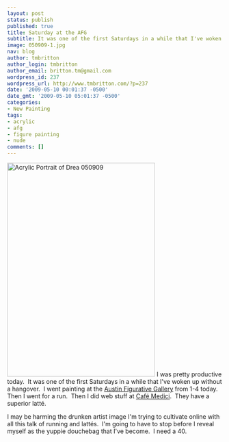 ```yaml
---
layout: post
status: publish
published: true
title: Saturday at the AFG
subtitle: It was one of the first Saturdays in a while that I've woken up without a hangover.
image: 050909-1.jpg
nav: blog
author: tmbritton
author_login: tmbritton
author_email: britton.tm@gmail.com
wordpress_id: 237
wordpress_url: http://www.tmbritton.com/?p=237
date: '2009-05-10 00:01:37 -0500'
date_gmt: '2009-05-10 05:01:37 -0500'
categories:
- New Painting
tags:
- acrylic
- afg
- figure painting
- nude
comments: []
---
```

<p><a class="tt-flickr tt-flickr-Medium" title="Acrylic Portrait of Drea 050909" href="http://www.tmbritton.com/art/photo/3517187894/acrylic-portrait-of-drea-050909.html"><img class="float-right" src="http://farm4.static.flickr.com/3555/3517187894_984dbe46ae.jpg" alt="Acrylic Portrait of Drea 050909" width="346" height="500" /></a> I was pretty productive today.  It was one of the first Saturdays in a while that I've woken up without a hangover.  I went painting at the <a href="http://www.austinfigurative.com">Austin Figurative Gallery</a> from 1-4 today.  Then I went for a run.  Then I did web stuff at <a href="http://caffemedici.com/">Café Medici</a>.  They have a superior latté.</p>
<p>I may be harming the drunken artist image I'm trying to cultivate online with all this talk of running and lattés.  I'm going to have to stop before I reveal myself as the yuppie douchebag that I've become.  I need a 40.</p>
